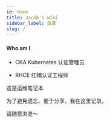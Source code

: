 ```yaml
---
id: Home
title: Jacob's wiki
sidebar_label: 目录
slug: /
---
```

#### Who am I

* CKA Kubernetes 认证管理员

* RHCE 红帽认证工程师

这是运维笔记本

为了避免遗忘、便于分享，我在这里记录。  

请随意浏览～

